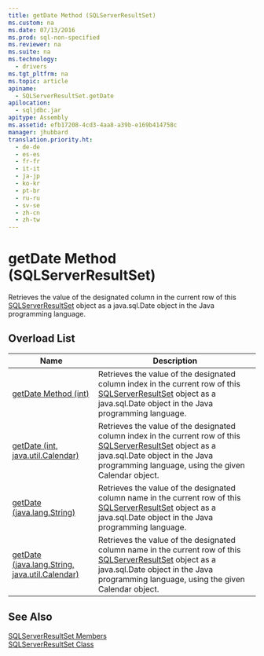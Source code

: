 ```yaml
---
title: getDate Method (SQLServerResultSet)
ms.custom: na
ms.date: 07/13/2016
ms.prod: sql-non-specified
ms.reviewer: na
ms.suite: na
ms.technology: 
  - drivers
ms.tgt_pltfrm: na
ms.topic: article
apiname: 
  - SQLServerResultSet.getDate
apilocation: 
  - sqljdbc.jar
apitype: Assembly
ms.assetid: efb17208-4cd3-4aa8-a39b-e169b414758c
manager: jhubbard
translation.priority.ht: 
  - de-de
  - es-es
  - fr-fr
  - it-it
  - ja-jp
  - ko-kr
  - pt-br
  - ru-ru
  - sv-se
  - zh-cn
  - zh-tw
---
```

# getDate Method (SQLServerResultSet)
  Retrieves the value of the designated column in the current row of this [SQLServerResultSet](../content/SQLServerResultSet-Class.md) object as a java.sql.Date object in the Java programming language.  
  
## Overload List  
  
|Name|Description|  
|----------|-----------------|  
|[getDate Method \(int\)](../content/getDate-Method--int---SQLServerResultSet-.md)|Retrieves the value of the designated column index in the current row of this [SQLServerResultSet](../content/SQLServerResultSet-Class.md) object as a java.sql.Date object in the Java programming language.|  
|[getDate \(int, java.util.Calendar\)](../content/getDate-Method--int--java.util.Calendar---SQLServerResultSet-.md)|Retrieves the value of the designated column index in the current row of this [SQLServerResultSet](../content/SQLServerResultSet-Class.md) object as a java.sql.Date object in the Java programming language, using the given Calendar object.|  
|[getDate \(java.lang.String\)](../content/getDate-Method--java.lang.String---SQLServerResultSet-.md)|Retrieves the value of the designated column name in the current row of this [SQLServerResultSet](../content/SQLServerResultSet-Class.md) object as a java.sql.Date object in the Java programming language.|  
|[getDate \(java.lang.String, java.util.Calendar\)](../content/getDate-Method--java.lang.String--java.util.Calendar---SQLServerResultSet-.md)|Retrieves the value of the designated column name in the current row of this [SQLServerResultSet](../content/SQLServerResultSet-Class.md) object as a java.sql.Date object in the Java programming language, using the given Calendar object.|  
  
## See Also  
 [SQLServerResultSet Members](../content/SQLServerResultSet-Members.md)   
 [SQLServerResultSet Class](../content/SQLServerResultSet-Class.md)  
  
  